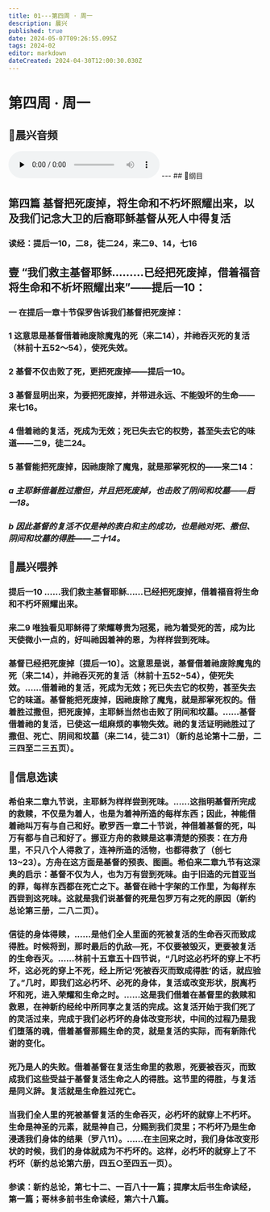 ```yaml
---
title: 01---第四周 · 周一
description: 晨兴
published: true
date: 2024-05-07T09:26:55.095Z
tags: 2024-02
editor: markdown
dateCreated: 2024-04-30T12:00:30.030Z
---
```


# 第四周 · 周一
## 🎵晨兴音频
<audio id="audio" controls="" preload="none">
      <source id="mp3" src="/2024-02/week4/week4day1.mp3">
</audio>
---
## 📖纲目

## 第四篇   基督把死废掉，将生命和不朽坏照耀出来，以及我们记念大卫的后裔耶稣基督从死人中得复活

### 读经：提后一10，二8，徒二24，来二9、14，七16

## 壹   “我们救主基督耶稣………已经把死废掉，借着福音将生命和不析坏照耀出来”——提后一10：

### 一   在提后一章十节保罗告诉我们基督把死废掉：

### 1   这意思是基督借着祂废除魔鬼的死（来二14），并祂吞灭死的复活（林前十五52～54），使死失效。

### 2   基督不仅击败了死，更把死废掉——提后一10。

### 3   基督显明出来，为要把死废掉，并带进永远、不能毁坏的生命——来七16。

### 4   借着祂的复活，死成为无效；死已失去它的权势，甚至失去它的味道——二9，徒二24。

### 5   基督能把死废掉，因祂废除了魔鬼，就是那掌死权的——来二14：

### *a   主耶稣借着胜过撒但，并且把死废掉，也击败了阴间和坟墓——启一18。*

### *b   因此基督的复活不仅是神的表白和主的成功，也是祂对死、撒但、阴间和坟墓的得胜——二十14。*

## 📖晨兴喂养

### **提后一10**    **……我们救主基督耶稣……已经把死废掉，借着福音将生命和不朽坏照耀出来。**

### **来二9**    **唯独看见耶稣得了荣耀尊贵为冠冕，祂为着受死的苦，成为比天使微小一点的，好叫祂因着神的恩，为样样尝到死味。**

### 基督已经把死废掉〔提后一10〕。这意思是说，基督借着祂废除魔鬼的死（来二14），并祂吞灭死的复活（林前十五52~54），使死失效。……借着祂的复活，死成为无效；死已失去它的权势，甚至失去它的味道。基督能把死废掉，因祂废除了魔鬼，就是那掌死权的。借着胜过撒但，把死废掉，主耶稣当然也击败了阴间和坟墓。……基督借着祂的复活，已使这一组麻烦的事物失效。祂的复活证明祂胜过了撒但、死亡、阴间和坟墓（来二14，徒二31）（新约总论第十二册，二三四至二三五页）。

## 📖信息选读

### 希伯来二章九节说，主耶稣为样样尝到死味。……这指明基督所完成的救赎，不仅是为着人，也是为着神所造的每样东西；因此，神能借着祂叫万有与自己和好。歌罗西一章二十节说，神借着基督的死，叫万有都与自己和好了。挪亚方舟的救赎是这事清楚的预表：在方舟里，不只八个人得救了，连神所造的活物，也都得救了（创七13~23）。方舟在这方面是基督的预表、图画。希伯来二章九节有这深奥的启示：基督不仅为人，也为万有尝到死味。由于旧造的元首亚当的罪，每样东西都在死亡之下。基督在祂十字架的工作里，为每样东西尝到这死味。这就是我们说基督的死是包罗万有之死的原因（新约总论第三册，二八二页）。

### 信徒的身体得赎，……是他们全人里面的死被复活的生命吞灭而致成得胜。时候将到，那时最后的仇敌—死，不仅要被毁灭，更要被复活的生命吞灭。……林前十五章五十四节说，“几时这必朽坏的穿上不朽坏，这必死的穿上不死，经上所记‘死被吞灭而致成得胜’的话，就应验了。”几时，即我们这必朽坏、必死的身体，复活或改变形状，脱离朽坏和死，进入荣耀和生命之时。……这是我们借着在基督里的救赎和救恩，在神新约经纶中所同享之复活的完成。这复活开始于我们死了的灵活过来，完成于我们必朽坏的身体改变形状，中间的过程乃是我们堕落的魂，借着基督那赐生命的灵，就是复活的实际，而有新陈代谢的变化。

### 死乃是人的失败。借着基督在复活生命里的救恩，死要被吞灭，而致成我们这些受益于基督复活生命之人的得胜。这节里的得胜，与复活是同义辞。复活就是生命胜过死亡。

### 当我们全人里的死被基督复活的生命吞灭，必朽坏的就穿上不朽坏。生命是神圣的元素，就是神自己，分赐到我们灵里；不朽坏乃是生命浸透我们身体的结果（罗八11）。……在主回来之时，我们身体改变形状的时候，我们的身体就成为不朽坏的。这样，必朽坏的就穿上了不朽坏（新约总论第六册，四五○至四五一页）。

### 参读：新约总论，第七十二、一百八十一篇；提摩太后书生命读经，第一篇；哥林多前书生命读经，第六十八篇。
<!-- Google tag (gtag.js) -->
<script async src="https://www.googletagmanager.com/gtag/js?id=G-1P8709Z16T"></script>
<script>
  window.dataLayer = window.dataLayer || [];
  function gtag(){dataLayer.push(arguments);}
  gtag('js', new Date());

  gtag('config', 'G-1P8709Z16T');
</script>